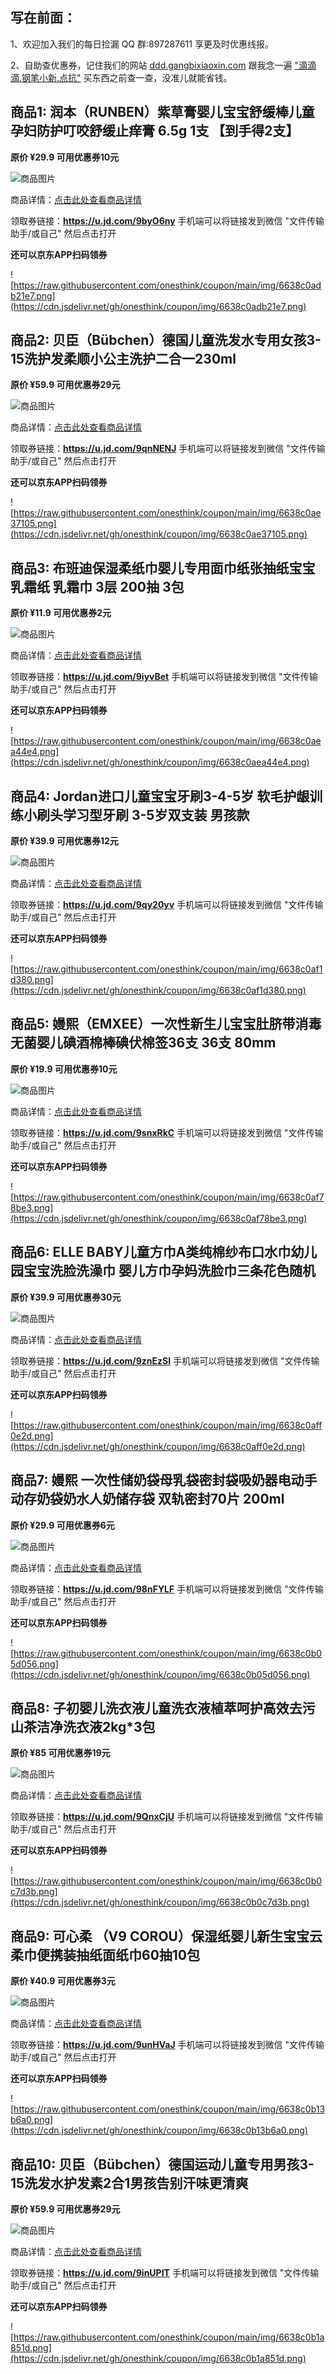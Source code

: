 ## 写在前面：

1、欢迎加入我们的每日捡漏 QQ 群:897287611 享更及时优惠线报。

2、自助查优惠券，记住我们的网站 [ddd.gangbixiaoxin.com](https://ddd.gangbixiaoxin.com) 跟我念一遍 ["滴滴滴.钢笔小新.点抗"](https://ddd.gangbixiaoxin.com) 买东西之前查一查，没准儿就能省钱。

## 商品1: 润本（RUNBEN）紫草膏婴儿宝宝舒缓棒儿童孕妇防护叮咬舒缓止痒膏 6.5g 1支 【到手得2支】

**原价 ¥29.9 可用优惠券10元**

![商品图片](http://img14.360buyimg.com/n1/jfs/t1/235015/24/13298/143150/65d85348F1d034534/8bbd3184b59d809a.png)

商品详情：[点击此处查看商品详情](https://union-click.jd.com/jdc?e=1003156031&amp;p=JF8BARgJK1olXwMEVVpfAUoWBV8IGloQWg8HVl1aDkoUAl9MRANLAjZbERscSkAJHTdNTwcKBlMdBgABFksWAmoPEl4XXgEEVV1cFxJSXzI4a1kcWgQYUgQ_clFuShJMQC1SFVlmNFJROEonAG4IHFITWgALUW5cWEpHAj8JS1olXQYyFTBdCkMSAm04GmsVWwYHXFZZCk8TAWYJK1sdWjbV-eaIgvrCi9bchdPC5KHX3eKJlsMnM18LK1sUXAQCUFlcCksnM284GGtLMwdRU1sNCU0ebTJPXxxdCFVbOltaD0IXAWgLK1kUXAQAZG5tfE5najh2Hz5CXVgEHFY-czt3ehtPXh5BMwRjJB5ZehJvRjhjSDNwPlhyKm5t)

领取券链接：**https://u.jd.com/9byO6ny** 手机端可以将链接发到微信 "文件传输助手/或自己" 然后点击打开

**还可以京东APP扫码领券**

![https://raw.githubusercontent.com/onesthink/coupon/main/img/6638c0adb21e7.png](https://cdn.jsdelivr.net/gh/onesthink/coupon/img/6638c0adb21e7.png)

## 商品2: 贝臣（Bübchen）德国儿童洗发水专用女孩3-15洗护发柔顺小公主洗护二合一230ml

**原价 ¥59.9 可用优惠券29元**

![商品图片](http://img14.360buyimg.com/n1/jfs/t1/148874/40/43155/187220/66222c74F6ddf85c9/dec6fcc637fff838.jpg)

商品详情：[点击此处查看商品详情](https://union-click.jd.com/jdc?e=1003156031&amp;p=JF8BARoJK1olXwMEVF5cDUsWAV8IGloUWgYBV1hbCkgnRzBQRQQlBENHFRxWFlVPRjtUBABAQlRcCEBdCUoWBG8LGF0TXwUdDRsBVXsWYjVRWBp3LmZyUy4uCCJyX2xSZT9TUQoyVW5eCUsQCmkPHVIQbQdSVQ5cWEpHAl8IG2tXM9KN0or3hJKSr7a-iWsUbQYEVFtVAE8VB2gBGFwlXQ4FZInwsJ6dsrqAoo-L1dG784vUtJ-Ji184K1glXQcDVl5ZD0oVA184G2sWbVhsVQ1dX0kWC2lmRhxRGk5WAwIzDE4UC2cPGlolXwcDVlxtOHtFSC96fQROK2JbLD8PQQBzXTdQbBpVNk1sVlxabE1-QThgf1lXJG1mXCNVOHs)

领取券链接：**https://u.jd.com/9qnNENJ** 手机端可以将链接发到微信 "文件传输助手/或自己" 然后点击打开

**还可以京东APP扫码领券**

![https://raw.githubusercontent.com/onesthink/coupon/main/img/6638c0ae37105.png](https://cdn.jsdelivr.net/gh/onesthink/coupon/img/6638c0ae37105.png)

## 商品3: 布班迪保湿柔纸巾婴儿专用面巾纸张抽纸宝宝乳霜纸 乳霜巾 3层 200抽 3包

**原价 ¥11.9 可用优惠券2元**

![商品图片](http://img14.360buyimg.com/n1/jfs/t1/174826/37/37198/87085/65d1ae01Fae4dc0ff/87d8ec735244b40b.jpg)

商品详情：[点击此处查看商品详情](https://union-click.jd.com/jdc?e=1003156031&amp;p=JF8BARoJK1olXwMEVF5fCkkfAF8IGlodWwYGUlheDUwQA19MRANLAjZbERscSkAJHTdNTwcKBlMdBgABFksWAmcOG18TWwUHU1ldFxJSXzI4bTplVGNbVz4-SDURCmlXWTlwAg9LAlJROEonAG4IHFITWgALUW5cWEpHAj8JS1olXQYyFTBdCk8TA2oPE2sUbQYEVFtVD0sSAm0MHFwlXQ4FZInwsJ6dsrqAoo-L1dG784vUtJ-Ji184K1glXQcDVl5ZD0oVA184G2sWbVhsVQ1bCx8WCmlmRhxRDkZdHQIzDEsWAG4PHF8lXwcDVlxtOHtpZytuQixDHAN0UggHcxJ_YRhpZVxqH1FsVj04bhR3VxFwHiBpHXBJCj0GOHs)

领取券链接：**https://u.jd.com/9iyvBet** 手机端可以将链接发到微信 "文件传输助手/或自己" 然后点击打开

**还可以京东APP扫码领券**

![https://raw.githubusercontent.com/onesthink/coupon/main/img/6638c0aea44e4.png](https://cdn.jsdelivr.net/gh/onesthink/coupon/img/6638c0aea44e4.png)

## 商品4: Jordan进口儿童宝宝牙刷3-4-5岁 软毛护龈训练小刷头学习型牙刷 3-5岁双支装 男孩款

**原价 ¥39.9 可用优惠券12元**

![商品图片](http://img14.360buyimg.com/n1/jfs/t1/246522/14/6578/76077/660b7558F19838e31/aa767a9f924d42ee.jpg)

商品详情：[点击此处查看商品详情](https://union-click.jd.com/jdc?e=1003156031&amp;p=JF8BARoJK1olXwMEV1ZfAUkfC18IGlodXAcBV19aAUsfC19MRANLAjZbERscSkAJHTdNTwcKBlMdBgABFksWAmcJGlgWXAELVFZVFxJSXzI4fDhCIw5JUz4-dDlhBDESZwFwK3hyElJROEonAG4IHFITWgALUW5cWEpHAj8JS1olXQYyFTBdCUkXB24LHGsUbQYEVFtVD0oeC2gNHl4lXQ4FZInwsJ6dsrqAoo-L1dG784vUtJ-Ji184K1glXQcDVl5ZD0oVA184G2sWbVhsVQ1bCksUCm1mRhxRDlFACBozDUkTCmcNElklXwcDVlxtOHtBXQp8bxsWGgdRVgAASjEfZhlLQQkXOXhsVhYZQS1-eyZVGhpDPlFbNCMbOHs)

领取券链接：**https://u.jd.com/9qy20yv** 手机端可以将链接发到微信 "文件传输助手/或自己" 然后点击打开

**还可以京东APP扫码领券**

![https://raw.githubusercontent.com/onesthink/coupon/main/img/6638c0af1d380.png](https://cdn.jsdelivr.net/gh/onesthink/coupon/img/6638c0af1d380.png)

## 商品5: 嫚熙（EMXEE）一次性新生儿宝宝肚脐带消毒无菌婴儿碘酒棉棒碘伏棉签36支 36支 80mm

**原价 ¥19.9 可用优惠券10元**

![商品图片](http://img14.360buyimg.com/n1/jfs/t1/162762/21/42482/61320/6637b704F6dabf34a/04e838a84bc93e21.jpg)

商品详情：[点击此处查看商品详情](https://union-click.jd.com/jdc?e=1003156031&amp;p=JF8BARIJK1olXwMFUldZCk4QCl8OG18cXgUDUF1fCHtTXDdWRGtMGENDFlVDFhNSVzMXQA4KD1heSlhdDEIUAG4MGFkVQl9HCANtFj9oAg1wRi12HWBKAgkWQC5yCwZ3e1cZbQcyV19dD0IRBGkBHmsUDQdSVQ5cWEonA284WjUVVQ8GXFxtCXsXBW8NE1MRXwECXVpeOEsfBF_ftuPA17fX3OeJlsPAusjdkufBw44yZG5eOEsWAm0IH1wUXwYyZF5tC3tJbW5bHVgVWQFQOgMaTAxfWzxYdV8QWAYKUllbOEkWAm0KK2slHUFbLy0Ie01fVxRvaTxCWAYCNjw7VhJIbWhIXVJ1PUdLIF80cw1VRyhQG2sl)

领取券链接：**https://u.jd.com/9snxRkC** 手机端可以将链接发到微信 "文件传输助手/或自己" 然后点击打开

**还可以京东APP扫码领券**

![https://raw.githubusercontent.com/onesthink/coupon/main/img/6638c0af78be3.png](https://cdn.jsdelivr.net/gh/onesthink/coupon/img/6638c0af78be3.png)

## 商品6: ELLE BABY儿童方巾A类纯棉纱布口水巾幼儿园宝宝洗脸洗澡巾 婴儿方巾孕妈洗脸巾三条花色随机

**原价 ¥39.9 可用优惠券30元**

![商品图片](http://img14.360buyimg.com/n1/jfs/t1/119649/14/38804/50808/648bc5e6F6c4e69c9/9120b0c9e0cd77e5.jpg)

商品详情：[点击此处查看商品详情](https://union-click.jd.com/jdc?e=1003156031&amp;p=JF8BARoJK1olXwMEVFhaD0kUCl8IGloTXgcBVFtdCEsVBl9MRANLAjZbERscSkAJHTdNTwcKBlMdBgABFksWAmkLGlgVWAYCVFxYFxJSXzI4cAgRB3Z4LjU9TQsUSB9qGChCPUV5ElJROEonAG4IHFITWgALUW5cWEpHAj8JS1olXQYyFTBdCkoSBmcKHmsUbQYEVFtVAE8VBGoBGl0lXQ4FZInwsJ6dsrqAoo-L1dG784vUtJ-Ji184K1glXQcDVl5ZD0oVA184G2sWbVhsVQ1bCkoVAWhmRhxRGk5YCQozDUwQAm4KHF0lXwcDVlxtOHsUChZ8XzJ9X2FeLQgNTg0fVTIBUzpgKAVsVg0CayNzQhxpfBNNPV5wNldaOHs)

领取券链接：**https://u.jd.com/9znEzSI** 手机端可以将链接发到微信 "文件传输助手/或自己" 然后点击打开

**还可以京东APP扫码领券**

![https://raw.githubusercontent.com/onesthink/coupon/main/img/6638c0aff0e2d.png](https://cdn.jsdelivr.net/gh/onesthink/coupon/img/6638c0aff0e2d.png)

## 商品7: 嫚熙 一次性储奶袋母乳袋密封袋吸奶器电动手动存奶袋奶水人奶储存袋 双轨密封70片 200ml

**原价 ¥29.9 可用优惠券6元**

![商品图片](http://img14.360buyimg.com/n1/jfs/t1/191213/18/45200/89189/6637b9daF1b772615/107c453e962f4ec5.jpg)

商品详情：[点击此处查看商品详情](https://union-click.jd.com/jdc?e=1003156031&amp;p=JF8BARgJK1olXwMEVVpVAUsQCl8IGloQXgIKU1paD08TBl9MRANLAjZbERscSkAJHTdNTwcKBlMdBgABFksWAmoLH1MSWQEFUFpYFxJSXzI4RAMLC3BBMQU9VDVwCjNoXEFzO0RqNFJROEonAG4IHFITWgALUW5cWEpHAj8JS1olXQYyFTBbAUMVC244GmsVWwYHXFZZCkwQBWgNK1sdWjbV-eaIgvrCi9bchdPC5KHX3eKJlsMnM18LK1sUXAQCUFlcCksnM284GGtLMwdRUl1dDEwWbTJPXxxdAQRdOlpYDUsfBGkJK1kUXAQAZG5tWxFVemZOGjgVKFJgN14USSxnfThqQiV2MwQBUgABT0JSZG9ycDxlLlh0Vm5t)

领取券链接：**https://u.jd.com/98nFYLF** 手机端可以将链接发到微信 "文件传输助手/或自己" 然后点击打开

**还可以京东APP扫码领券**

![https://raw.githubusercontent.com/onesthink/coupon/main/img/6638c0b05d056.png](https://cdn.jsdelivr.net/gh/onesthink/coupon/img/6638c0b05d056.png)

## 商品8: 子初婴儿洗衣液儿童洗衣液植萃呵护高效去污山茶洁净洗衣液2kg*3包

**原价 ¥85 可用优惠券19元**

![商品图片](http://img14.360buyimg.com/n1/jfs/t1/239665/39/1449/98697/658e9209F87bed839/c3a30d39b946f76d.jpg)

商品详情：[点击此处查看商品详情](https://union-click.jd.com/jdc?e=1003156031&amp;p=JF8BARgJK1olXwMEVFpZDUgWAl8IGloUXAMGV1ZbDU8nRzBQRQQlBENHFRxWFlVPRjtUBABAQlRcCEBdCUoWAmoMGFMTWAIdDRsBVXtcUSRzegRPAmNYHD0NW01PAihoSyJTUQoyVW5eCUsQCmkPHVIQbQdSVQ5cWEpHAl8IG2tDMwYDVV9cCUIXBGs4GmsVWwYHXFZZCkwfCm4KK1sdWjbV-eaIgvrCi9bchdPC5KHX3eKJlsMnM18LK1sUXAQCUFlcCksnM284GGtLMwdRXVkJD0xHbTJPXxxdA1ADOltaDEITAGkBK1kUXAQAZG5tVExWYwlWfD1MIW9eUQkoCx5eazBeYhMRMwRfHyxefDcXdTZxbz93G3RpCG5t)

领取券链接：**https://u.jd.com/9QnxCjU** 手机端可以将链接发到微信 "文件传输助手/或自己" 然后点击打开

**还可以京东APP扫码领券**

![https://raw.githubusercontent.com/onesthink/coupon/main/img/6638c0b0c7d3b.png](https://cdn.jsdelivr.net/gh/onesthink/coupon/img/6638c0b0c7d3b.png)

## 商品9: 可心柔 （V9 COROU）保湿纸婴儿新生宝宝云柔巾便携装抽纸面纸巾60抽10包

**原价 ¥40.9 可用优惠券3元**

![商品图片](http://img14.360buyimg.com/n1/jfs/t1/232189/38/6581/89672/6571ae08F39dc68c5/dd1059b45fbcd2ca.jpg)

商品详情：[点击此处查看商品详情](https://union-click.jd.com/jdc?e=1003156031&amp;p=JF8BARoJK1olXwMEV11eDU0UAF8IGlocVQQKVlheAEgfCl9MRANLAjZbERscSkAJHTdNTwcKBlMdBgABFksWAmYAGVMXWwUKV1ZUFxJSXzI4ZRpUNgVbAAg-az1Oa2tUbzh-IX9CNFJROEonAG4IHFITWgALUW5cWEpHAj8JS1olXQYyFTBdC04fAGcBH2sUbQYEVFtVAE8VBW8PG1wlXQ4FZInwsJ6dsrqAoo-L1dG784vUtJ-Ji184K1glXQcDVl5ZD0oVA184G2sWbVhsVQ1bAE4eU2pmRhxRGk5DEAkzDE4VAW0PH1slXwcDVlxtOHtqdjl2WA1lAgRAVyQKU01kRxp6WyZVLmFsViIdXEpxSB9oGQx0KH9bLwolOHs)

领取券链接：**https://u.jd.com/9unHVaJ** 手机端可以将链接发到微信 "文件传输助手/或自己" 然后点击打开

**还可以京东APP扫码领券**

![https://raw.githubusercontent.com/onesthink/coupon/main/img/6638c0b13b6a0.png](https://cdn.jsdelivr.net/gh/onesthink/coupon/img/6638c0b13b6a0.png)

## 商品10: 贝臣（Bübchen）德国运动儿童专用男孩3-15洗发水护发素2合1男孩告别汗味更清爽

**原价 ¥59.9 可用优惠券29元**

![商品图片](http://img14.360buyimg.com/n1/jfs/t1/135316/40/44019/155713/66222ccbF8a5564d3/ffa81ee442bf1b3b.jpg)

商品详情：[点击此处查看商品详情](https://union-click.jd.com/jdc?e=1003156031&amp;p=JF8BARoJK1olXwMEVF5cDUsWAV8IGloUWgYBV1hbCk4nRzBQRQQlBENHFRxWFlVPRjtUBABAQlRcCEBdCUoWBG8LGF0TXwMdDRsBVXtwYB1oWh8XOWV_BABYbE5NcW9SXSNDUQoyVW5eCUsQCmkPHVIQbQdSVQ5cWEpHAl8IG2tXM9KN0or3hJKSr7a-iWsUbQYEVFtVAE8VBW0PH1klXQ4FZInwsJ6dsrqAoo-L1dG784vUtJ-Ji184K1glXQcDVl5ZD0oVA184G2sWbVhsVQ1VCE0UU2dmRhxRGk5BA18zDE4VAGkLGFolXwcDVlxtOHsTBR9YaTwTIVJaFVY7Qwx8agl4HzwTNAdsVgUHADBMdDJoTyxMFHJiD1hdOHs)

领取券链接：**https://u.jd.com/9inUPIT** 手机端可以将链接发到微信 "文件传输助手/或自己" 然后点击打开

**还可以京东APP扫码领券**

![https://raw.githubusercontent.com/onesthink/coupon/main/img/6638c0b1a851d.png](https://cdn.jsdelivr.net/gh/onesthink/coupon/img/6638c0b1a851d.png)

